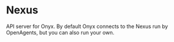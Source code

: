# Nexus

API server for Onyx. By default Onyx connects to the Nexus run by OpenAgents, but you can also run your own.
